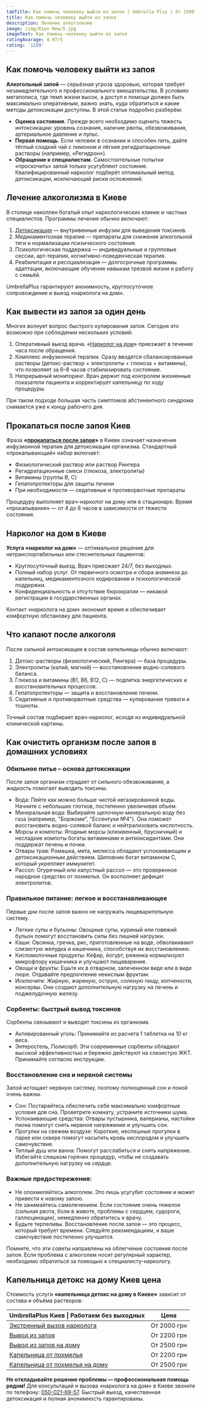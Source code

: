 ```yaml
---
tabTitle: Как помочь человеку выйти из запоя | Umbrella Plus | От 1999 грн
title: Как помочь человеку выйти из запоя
description: Лечение алкоголизма
image: /img/Kiev New/5.jpg
imageText: Как помочь человеку выйти из запоя
ratingAvarage: 4.97/5
rating: '1199'
---
```


## Как помочь человеку выйти из запоя

**Алкогольный запой** — серьёзная угроза здоровью, которая требует незамедлительного и профессионального вмешательства. В условиях мегаполиса, где темп жизни высок, а доступ к помощи должен быть максимально оперативным, важно знать, куда обратиться и какие методы детоксикации доступны. В этой статье подробно разберём:

* **Оценка состояния.** Прежде всего необходимо оценить тяжесть интоксикации: уровень сознания, наличие рвоты, обезвоживания, артериальное давление и пульс.
* **Первая помощь.** Если человек в сознании и способен пить, дайте тёплый сладкий чай с лимоном и лёгкие регидратационные растворы (например, «Регидрон»).
* **Обращение к специалистам.** Самостоятельные попытки «проскочить» запой только усугубляют состояние. Квалифицированный нарколог подберёт оптимальный метод детоксикации, исключающий риски осложнений.

## Лечение алкоголизма в Киеве

В столице накоплен богатый опыт наркологических клиник и частных специалистов. Программы лечения обычно включают:

1. [Детоксикация](https://umbrella-plus.com.ua/kiev/kapelnica_ot_alkogola_kiev/) — внутривенные инфузии для выведения токсинов.
2. Медикаментозная терапия — препараты для снижения алкогольной тяги и нормализации психического состояния.
3. Психологическая поддержка — индивидуальные и групповые сессии, арт-терапия, когнитивно-поведенческая терапия.
4. Реабилитация и ресоциализация — долгосрочные программы адаптации, включающие обучение навыкам трезвой жизни и работу с семьёй.

UmbrellaPlus гарантируют анонимность, круглосуточное сопровождение и выезд «нарколога на дом».

## Как вывести из запоя за один день

Многих волнует вопрос быстрого купирования запоя. Сегодня это возможно при соблюдении нескольких условий:

1. Оперативный выезд врача. «[Нарколог на дом](https://umbrella-plus.com.ua/blog/narcolog-na-dom-kiev/)» приезжает в течение часа после обращения.
2. Комплекс инфузионной терапии. Сразу вводятся сбалансированные растворы (детокс-раствор + электролиты + глюкоза + витамины), что позволяет за 6–8 часов стабилизировать состояние.
3. Непрерывный мониторинг. Врач держит под контролем жизненные показатели пациента и корректирует капельницу по ходу процедуры.

При таком подходе большая часть симптомов абстинентного синдрома снимается уже к концу рабочего дня.

## Прокапаться после запоя Киев

Фраза **«[прокапаться после запоя](https://umbrella-plus.com.ua/kiev/kapelnica_ot_alkogola_na_domy_kiev/)»** в Киеве означает назначение инфузионной терапии для детоксикации организма. Стандартный «прокапывающий» набор включает:

* Физиологический раствор или раствор Рингера
* Регидратационные смеси (глюкоза, электролиты)
* Витамины (группы B, C)
* Гепатопротекторы для защиты печени
* При необходимости — седативные и противорвотные препараты

Процедуру выполняет врач-нарколог на дому или в стационаре. Время «прокапывания» — от 4 до 8 часов в зависимости от тяжести состояния.

## Нарколог на дом в Киеве

**Услуга «нарколог на дом»** — оптимальное решение для нетранспортабельных или стеснительных пациентов:

* Круглосуточный выезд. Врач приезжает 24/7, без выходных.
* Полный набор услуг. От первичного осмотра и сбора анамнеза до капельниц, медикаментозного кодирования и психологической поддержки.
* Конфиденциальность и отсутствие бюрократии — никакой регистрации в государственных органах.

Контакт «нарколога на дом» экономит время и обеспечивает комфортную обстановку для пациента.

## Что капают после алкоголя

После сильной интоксикации в состав капельницы обычно включают:

1. Детокс-растворы (физиологический, Рингера) — база процедуры.
2. Электролиты (калий, магний) — восстановление водно-солевого баланса.
3. Глюкоза и витамины (B1, B6, B12, C) — подпитка энергетических и восстановительных процессов.
4. Гепатопротекторы — защита и восстановление печени.
5. Седативные и противорвотные средства — купирование тревоги и тошноты.

Точный состав подбирает врач-нарколог, исходя из индивидуальной клинической картины.

## Как очистить организм после запоя в домашних условиях

### Обильное питье – основа детоксикации

После запоя организм страдает от сильного обезвоживания, а жидкость помогает выводить токсины.

* Вода: Пейте как можно больше чистой негазированной воды. Начните с небольших глотков, постепенно увеличивая объем.
* Минеральная вода: Выбирайте щелочную минеральную воду без газа (например, "Боржоми", "Ессентуки №4"). Она поможет восстановить водно-солевой баланс и нейтрализовать кислотность.
* Морсы и компоты: Ягодные морсы (клюквенный, брусничный) и несладкие компоты богаты витаминами и антиоксидантами. Они поддержат печень и почки.
* Отвары трав: Ромашка, мята, мелисса обладают успокаивающим и детоксикационным действием. Шиповник богат витамином С, который укрепляет иммунитет.
* Рассол: Огуречный или капустный рассол — это проверенное народное средство от похмелья. Он восполняет дефицит электролитов.

### Правильное питание: легкое и восстанавливающее

Первые дни после запоя важно не нагружать пищеварительную систему.

* Легкие супы и бульоны: Овощные супы, куриный или говяжий бульон помогут восстановить силы без лишней нагрузки.
* Каши: Овсянка, гречка, рис, приготовленные на воде, обволакивают слизистую желудка и кишечника, способствуя их восстановлению.
* Кисломолочные продукты: Кефир, йогурт, ряженка нормализуют микрофлору кишечника и улучшают пищеварение.
* Овощи и фрукты: Ешьте их в отварном, запеченном виде или в виде пюре. Отдавайте предпочтение некислым фруктам.
* Исключите: Жирную, жареную, острую, соленую пищу, копчености, консервы. Они создают дополнительную нагрузку на печень и поджелудочную железу.

### Сорбенты: быстрый вывод токсинов

Сорбенты связывают и выводят токсины из организма.

* Активированный уголь: Принимайте из расчета 1 таблетка на 10 кг веса.
* Энтеросгель, Полисорб: Эти современные сорбенты обладают высокой эффективностью и бережно действуют на слизистую ЖКТ. Принимайте согласно инструкции.

### Восстановление сна и нервной системы

Запой истощает нервную систему, поэтому полноценный сон и покой очень важны.

* Сон: Постарайтесь обеспечить себе максимально комфортные условия для сна. Проветрите комнату, устраните источники шума.
* Успокаивающие средства: Отвары пустырника, валерианы, настойки пиона помогут снять нервное напряжение и улучшить сон.
* Прогулки на свежем воздухе: Короткие, неспешные прогулки в парке или сквере помогут насытить кровь кислородом и улучшить самочувствие.
* Теплый душ или ванна: Помогут расслабиться и снять напряжение. Избегайте слишком горячих процедур, чтобы не создавать дополнительную нагрузку на сердце.

### Важные предостережения:

* Не опохмеляйтесь алкоголем. Это лишь усугубит состояние и может привести к новому запою.
* Не занимайтесь самолечением. Если состояние очень тяжелое (сильная рвота, боли в животе, проблемы с сердцем, судороги, галлюцинации), немедленно обратитесь к врачу.
* Будьте терпеливы. Восстановление после запоя — это процесс, который требует времени. Следуйте рекомендациям, и ваше самочувствие постепенно улучшится.

Помните, что эти советы направлены на облегчение состояния после запоя. Если проблема с алкоголем носит регулярный характер, необходимо обратиться за помощью к специалисту-наркологу.

## Капельница детокс на дому Киев цена

Стоимость услуги **«капельница детокс на дому в Киеве»** зависит от состава и объёма растворов:

| UmbrellaPlus Киев \| Работаем без выходных                                                              | Цена        |
| ------------------------------------------------------------------------------------------------------- | ----------- |
| [Экстренный вызов нарколога](https://umbrella-plus.com.ua/blog/narcolog-na-dom-kiev/)                   | От 2000 грн |
| [Вывод из запоя](https://umbrella-plus.com.ua/kiev/vivod-iz-zapoia-kiev/)                               | От 2200 грн |
| [Вывод из запоя на дому](https://umbrella-plus.com.ua/kiev/vivod-iz-zapoia-na-domy-kiev/)               | От 2500 грн |
| [Капельница от похмелья](https://umbrella-plus.com.ua/kiev/kapelnica_ot_alkogola_kiev/)                 | От 2200 грн |
| [Капельница от похмелья на дому](https://umbrella-plus.com.ua/kiev/kapelnica_ot_alkogola_na_domy_kiev/) | От 2500 грн |

**Не откладывайте решение проблемы — профессиональная помощь рядом!**
Для консультаций и вызова «нарколога на дом» в Киеве звоните по телефону: [050-021-69-57](tel:0500216957).
Быстрый выезд, качественная детоксикация и полная анонимность гарантированы.
